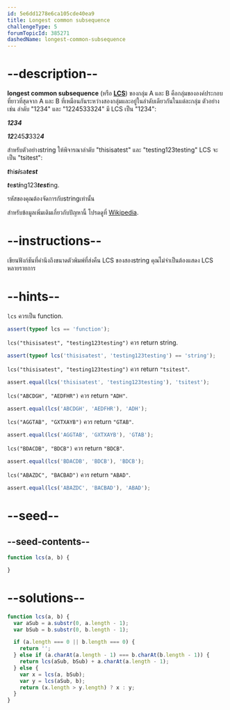 ```yaml
---
id: 5e6dd1278e6ca105cde40ea9
title: Longest common subsequence
challengeType: 5
forumTopicId: 385271
dashedName: longest-common-subsequence
---
```


# --description--

**longest common subsequence** (หรือ [**LCS**](http://en.wikipedia.org/wiki/Longest_common_subsequence_problem)) ของกลุ่ม A และ B คือกลุ่มขององค์ประกอบที่ยาวที่สุดจาก A และ B ที่เหมือนกันระหว่างสองกลุ่มและอยู่ในลำดับเดียวกันในแต่ละกลุ่ม ตัวอย่างเช่น ลำดับ "1234" และ "1224533324" มี LCS เป็น "1234":

***1234***

***12***245***3***332***4***

สำหรับตัวอย่างstring ให้พิจารณาลำดับ "thisisatest" และ "testing123testing" LCS จะเป็น "tsitest":

***t***hi***si***sa***test***

***t***e***s***t***i***ng123***test***ing.

รหัสของคุณต้องจัดการกับstringเท่านั้น

สำหรับข้อมูลเพิ่มเติมเกี่ยวกับปัญหานี้ โปรดดูที่ [Wikipedia](https://en.wikipedia.org/wiki/Longest_common_subsequence_problem).

# --instructions--

เขียนฟังก์ชันที่คำนึงถึงขนาดตัวพิมพ์ที่ส่งคืน LCS ของสองstring คุณไม่จำเป็นต้องแสดง LCS หลายรายการ

# --hints--

`lcs` ควรเป็น function.

```js
assert(typeof lcs == 'function');
```

`lcs("thisisatest", "testing123testing")` ควร return string.

```js
assert(typeof lcs('thisisatest', 'testing123testing') == 'string');
```

`lcs("thisisatest", "testing123testing")` ควร return `"tsitest"`.

```js
assert.equal(lcs('thisisatest', 'testing123testing'), 'tsitest');
```

`lcs("ABCDGH", "AEDFHR")` ควร return `"ADH"`.

```js
assert.equal(lcs('ABCDGH', 'AEDFHR'), 'ADH');
```

`lcs("AGGTAB", "GXTXAYB")` ควร return `"GTAB"`.

```js
assert.equal(lcs('AGGTAB', 'GXTXAYB'), 'GTAB');
```

`lcs("BDACDB", "BDCB")` ควร return `"BDCB"`.

```js
assert.equal(lcs('BDACDB', 'BDCB'), 'BDCB');
```

`lcs("ABAZDC", "BACBAD")` ควร return `"ABAD"`.

```js
assert.equal(lcs('ABAZDC', 'BACBAD'), 'ABAD');
```

# --seed--

## --seed-contents--

```js
function lcs(a, b) {

}
```

# --solutions--

```js
function lcs(a, b) {
  var aSub = a.substr(0, a.length - 1);
  var bSub = b.substr(0, b.length - 1);

  if (a.length === 0 || b.length === 0) {
    return '';
  } else if (a.charAt(a.length - 1) === b.charAt(b.length - 1)) {
    return lcs(aSub, bSub) + a.charAt(a.length - 1);
  } else {
    var x = lcs(a, bSub);
    var y = lcs(aSub, b);
    return (x.length > y.length) ? x : y;
  }
}
```
